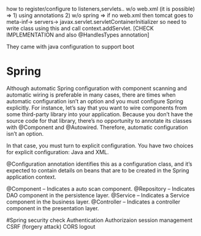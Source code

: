 how to register/configure to listeners,servlets.. w/o web.xml (it is possible) 
=> 1) using annotations
   2) w/o spring => if no web.xml then tomcat goes to meta-inf-> servers-> javax.servlet.servletContainerInitializer
      so need to write class using this and call context.addServlet. [CHECK IMPLEMENTATION and also @HandlesTypes annotation]

They came with java configuration to support boot

# Spring

Although automatic Spring configuration with component scanning and automatic wiring is preferable in many cases, there are times when automatic configuration isn’t an option and you must configure Spring explicitly. For instance, let’s say that you want to wire components from some third-party library into your application. Because you don’t have the source code for that library, there’s no opportunity to annotate its classes with @Component and @Autowired. Therefore, automatic configuration isn’t an option.

In that case, you must turn to explicit configuration. You have two choices for explicit configuration: Java and XML.

@Configuration annotation identifies this as a configuration class, and it’s expected to contain details on beans that are to be created in the Spring application context.

@Component – Indicates a auto scan component.
@Repository – Indicates DAO component in the persistence layer.
@Service – Indicates a Service component in the business layer.
@Controller – Indicates a controller component in the presentation layer.

#Spring security check
Authentication
Authorizaion
session management
CSRF (forgery attack)
CORS
logout


